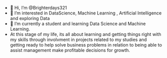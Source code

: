 - 👋 Hi, I’m @Brighterdays321
- 👀 I’m interested in DataScience, Machine Learning , Artificial Intelligence and exploring Data 
- 🌱 I’m currently a student and learning Data Science and Machine Learning.
- At this stage of my life, its all about learning and getting things right with my skills through involvment in projects related to my studies and getting ready to help solve business problems in relation to being able to assist management make profitable decisions for growth.


<!---
Brighterdays321/Brighterdays321 is a ✨ special ✨ repository because its `README.md` (this file) appears on your GitHub profile.
You can click the Preview link to take a look at your changes.
--->
